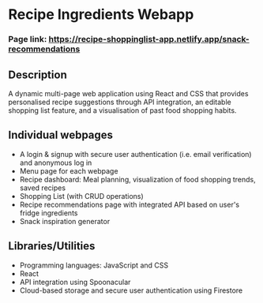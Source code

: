 # Recipe Ingredients Webapp
### Page link: https://recipe-shoppinglist-app.netlify.app/snack-recommendations
## Description
A dynamic multi-page web application using React and CSS that provides personalised recipe suggestions through API integration, an editable shopping list feature, and a visualisation of past food shopping habits.

## Individual webpages
- A login & signup with secure user authentication (i.e. email verification) and anonymous log in
- Menu page for each webpage
- Recipe dashboard: Meal planning, visualization of food shopping trends, saved recipes
- Shopping List (with CRUD operations)
- Recipe recommendations page with integrated API based on user's fridge ingredients
- Snack inspiration generator

## Libraries/Utilities
- Programming languages: JavaScript and CSS
- React
- API integration using Spoonacular
- Cloud-based storage and secure user authentication using Firestore
